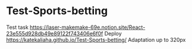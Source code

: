 # Test-Sports-betting
Test task https://laser-makemake-69e.notion.site/React-23e555d928db49e89122f743406e6f0f
Deploy https://katekaliaha.github.io/Test-Sports-betting/
Adaptation up to 320px
